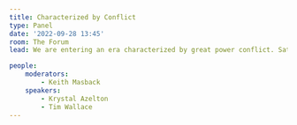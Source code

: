 ```yaml
---
title: Characterized by Conflict
type: Panel
date: '2022-09-28 13:45'
room: The Forum
lead: We are entering an era characterized by great power conflict. Satellite imagery is shaping the face of this conflict. It is shaping the way that we monitor and deter conflict, protect civilians, prevent atrocity, support refugees and IDPs and manage supply chain disruptions. At the same time, global conflict promises to change the Space Industry which has recently enjoyed a high degree of international cooperation around our common climate threat. What do shifting patterns of international cooperation and wavering commitment to peace in space mean for our work?

people:
    moderators: 
        - Keith Masback
    speakers:
        - Krystal Azelton
        - Tim Wallace
---
```

